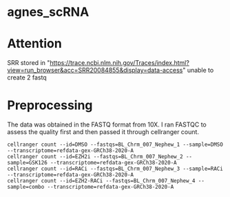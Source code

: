 # agnes_scRNA  
# Attention 
SRR stored in "https://trace.ncbi.nlm.nih.gov/Traces/index.html?view=run_browser&acc=SRR20084855&display=data-access" unable to create 2 fastq
# Preprocessing
The data was obtained in the FASTQ format from 10X. I ran FASTQC to assess the quality first and then passed it through cellranger count. 

```{bash} 
cellranger count --id=DMSO --fastqs=BL_Chrm_007_Nephew_1 --sample=DMSO --transcriptome=refdata-gex-GRCh38-2020-A
cellranger count --id=EZH2i --fastqs=BL_Chrm_007_Nephew_2 --sample=GSK126 --transcriptome=refdata-gex-GRCh38-2020-A
cellranger count --id=RACi --fastqs=BL_Chrm_007_Nephew_3 --sample=RACi --transcriptome=refdata-gex-GRCh38-2020-A
cellranger count --id=EZH2-RACi --fastqs=BL_Chrm_007_Nephew_4 --sample=combo --transcriptome=refdata-gex-GRCh38-2020-A
```
